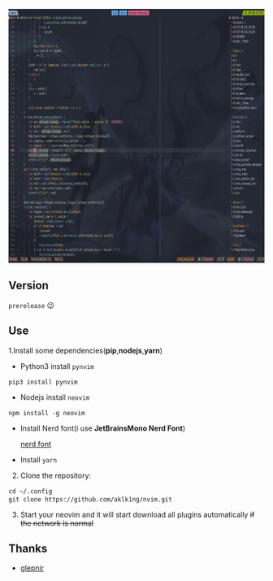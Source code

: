 <p align="center">
  <img src="./screenshot.png"
  height = "500"
  width = "800"
  />
</p>

## Version

`prerelease` 😉

## Use

1.Install some dependencies(**pip**,**nodejs**,**yarn**)

- Python3 install `pynvim`

```plaintext
pip3 install pynvim
```

- Nodejs install `neovim`

```plaintext
npm install -g neovim
```

- Install Nerd font(i use **JetBrainsMono Nerd Font**)

  [nerd font](https://www.nerdfonts.com/font-downloads)

- Install `yarn`

2. Clone the repository:

```plaintext
cd ~/.config
git clone https://github.com/aklk1ng/nvim.git
```

3. Start your neovim and it will start download all plugins automatically ~~if the network is normal~~

## Thanks

- [glepnir](https://github.com/glepnir/nvim)
